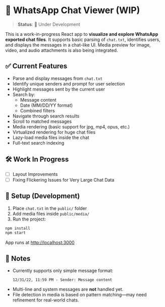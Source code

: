 # 📱 WhatsApp Chat Viewer (WIP)

> **Status**: 🚧 Under Development

This is a work-in-progress React app to **visualize and explore WhatsApp exported chat files**. It supports basic parsing of `chat.txt`, identifies users, and displays the messages in a chat-like UI. Media preview for image, video, and audio attachments is also being integrated.

## ✅ Current Features

- Parse and display messages from `chat.txt`
- Identify unique senders and prompt for user selection
- Highlight messages sent by the current user
- Search by:
  - Message content
  - Date (MM/DD/YY format)
  - Combined filters
- Navigate through search results
- Scroll to matched messages
- Media rendering (basic support for jpg, mp4, opus, etc.)
- Virtualized rendering for huge chat files 
- Lazy-load media files inside the chat
- Full-text search indexing

## 🛠️ Work In Progress

- [ ] Layout Improvements
- [ ] Fixing Flickering Issues for Very Large Chat Data

## 📁 Setup (Development)

1. Place `chat.txt` in the `public/` folder
2. Add media files inside `public/media/`
3. Run the project:

```bash
npm install
npm start
```

App runs at [http://localhost:3000](http://localhost:3000)

## 🧠 Notes

- Currently supports only simple message format:
  ```
  12/31/22, 11:59 PM - Sender: Message content
  ```
- Multi-line and system messages are **not** handled yet.
- File detection in media is based on pattern matching—may need refinement for real-world chats.

